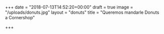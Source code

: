 +++
date = "2018-07-13T14:52:20+00:00"
draft = true
image = "/uploads/donuts.jpg"
layout = "donuts"
title = "Queremos mandarle Donuts a Cornershop"

+++
